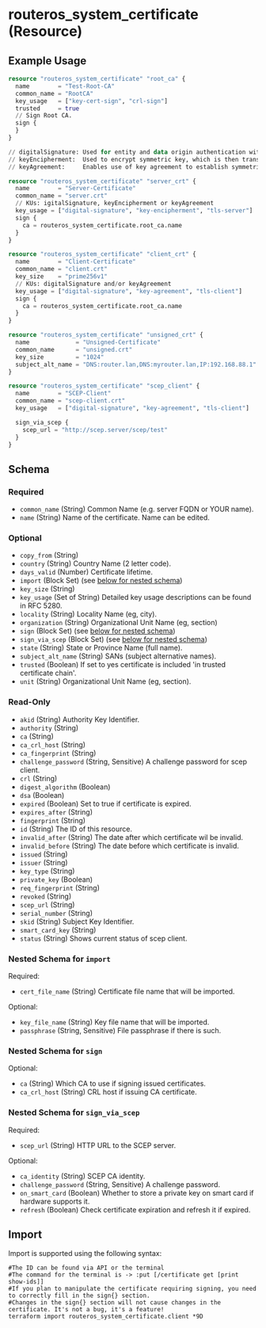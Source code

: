 # routeros_system_certificate (Resource)


## Example Usage
```terraform
resource "routeros_system_certificate" "root_ca" {
  name        = "Test-Root-CA"
  common_name = "RootCA"
  key_usage   = ["key-cert-sign", "crl-sign"]
  trusted     = true
  // Sign Root CA.
  sign {
  }
}

// digitalSignature: Used for entity and data origin authentication with integrity.
// keyEncipherment:  Used to encrypt symmetric key, which is then transferred to target.
// keyAgreement:     Enables use of key agreement to establish symmetric key with target. 

resource "routeros_system_certificate" "server_crt" {
  name        = "Server-Certificate"
  common_name = "server.crt"
  // KUs: igitalSignature, keyEncipherment or keyAgreement
  key_usage = ["digital-signature", "key-encipherment", "tls-server"]
  sign {
    ca = routeros_system_certificate.root_ca.name
  }
}

resource "routeros_system_certificate" "client_crt" {
  name        = "Client-Certificate"
  common_name = "client.crt"
  key_size    = "prime256v1"
  // KUs: digitalSignature and/or keyAgreement
  key_usage = ["digital-signature", "key-agreement", "tls-client"]
  sign {
    ca = routeros_system_certificate.root_ca.name
  }
}

resource "routeros_system_certificate" "unsigned_crt" {
  name             = "Unsigned-Certificate"
  common_name      = "unsigned.crt"
  key_size         = "1024"
  subject_alt_name = "DNS:router.lan,DNS:myrouter.lan,IP:192.168.88.1"
}

resource "routeros_system_certificate" "scep_client" {
  name        = "SCEP-Client"
  common_name = "scep-client.crt"
  key_usage   = ["digital-signature", "key-agreement", "tls-client"]

  sign_via_scep {
    scep_url = "http://scep.server/scep/test"
  }
}
```

<!-- schema generated by tfplugindocs -->
## Schema

### Required

- `common_name` (String) Common Name (e.g. server FQDN or YOUR name).
- `name` (String) Name of the certificate. Name can be edited.

### Optional

- `copy_from` (String)
- `country` (String) Country Name (2 letter code).
- `days_valid` (Number) Certificate lifetime.
- `import` (Block Set) (see [below for nested schema](#nestedblock--import))
- `key_size` (String)
- `key_usage` (Set of String) Detailed key usage descriptions can be found in RFC 5280.
- `locality` (String) Locality Name (eg, city).
- `organization` (String) Organizational Unit Name (eg, section)
- `sign` (Block Set) (see [below for nested schema](#nestedblock--sign))
- `sign_via_scep` (Block Set) (see [below for nested schema](#nestedblock--sign_via_scep))
- `state` (String) State or Province Name (full name).
- `subject_alt_name` (String) SANs (subject alternative names).
- `trusted` (Boolean) If set to yes certificate is included 'in trusted certificate chain'.
- `unit` (String) Organizational Unit Name (eg, section).

### Read-Only

- `akid` (String) Authority Key Identifier.
- `authority` (String)
- `ca` (String)
- `ca_crl_host` (String)
- `ca_fingerprint` (String)
- `challenge_password` (String, Sensitive) A challenge password for scep client.
- `crl` (String)
- `digest_algorithm` (Boolean)
- `dsa` (Boolean)
- `expired` (Boolean) Set to true if certificate is expired.
- `expires_after` (String)
- `fingerprint` (String)
- `id` (String) The ID of this resource.
- `invalid_after` (String) The date after which certificate wil be invalid.
- `invalid_before` (String) The date before which certificate is invalid.
- `issued` (String)
- `issuer` (String)
- `key_type` (String)
- `private_key` (Boolean)
- `req_fingerprint` (String)
- `revoked` (String)
- `scep_url` (String)
- `serial_number` (String)
- `skid` (String) Subject Key Identifier.
- `smart_card_key` (String)
- `status` (String) Shows current status of scep client.

<a id="nestedblock--import"></a>
### Nested Schema for `import`

Required:

- `cert_file_name` (String) Certificate file name that will be imported.

Optional:

- `key_file_name` (String) Key file name that will be imported.
- `passphrase` (String, Sensitive) File passphrase if there is such.


<a id="nestedblock--sign"></a>
### Nested Schema for `sign`

Optional:

- `ca` (String) Which CA to use if signing issued certificates.
- `ca_crl_host` (String) CRL host if issuing CA certificate.


<a id="nestedblock--sign_via_scep"></a>
### Nested Schema for `sign_via_scep`

Required:

- `scep_url` (String) HTTP URL to the SCEP server.

Optional:

- `ca_identity` (String) SCEP CA identity.
- `challenge_password` (String, Sensitive) A challenge password.
- `on_smart_card` (Boolean) Whether to store a private key on smart card if hardware supports it.
- `refresh` (Boolean) Check certificate expiration and refresh it if expired.

## Import
Import is supported using the following syntax:
```shell
#The ID can be found via API or the terminal
#The command for the terminal is -> :put [/certificate get [print show-ids]]
#If you plan to manipulate the certificate requiring signing, you need to correctly fill in the sign{} section.
#Changes in the sign{} section will not cause changes in the certificate. It's not a bug, it's a feature!
terraform import routeros_system_certificate.client *9D
```
